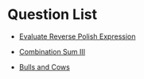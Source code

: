 # Question List

- [Evaluate Reverse Polish Expression](https://leetcode.com/problems/evaluate-reverse-polish-notation/)

- [Combination Sum III](https://leetcode.com/problems/combination-sum-iii/)

- [Bulls and Cows](https://leetcode.com/problems/bulls-and-cows/)
